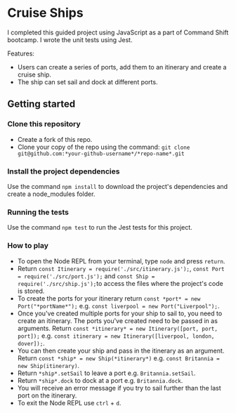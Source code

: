 # Cruise Ships

I completed this guided project using JavaScript as a part of Command Shift bootcamp. I wrote the unit tests using Jest.

Features:
- Users can create a series of ports, add them to an itinerary and create a cruise ship.
- The ship can set sail and dock at different ports.

## Getting started

### Clone this repository

- Create a fork of this repo.
- Clone your copy of the repo using the command: `git clone git@github.com:*your-github-username*/*repo-name*.git`

### Install the project dependencies

Use the command `npm install` to download the project's dependencies and create a node_modules folder.

### Running the tests

Use the command `npm test` to run the Jest tests for this project.

### How to play

- To open the Node REPL from your terminal, type `node` and press `return`.
- Return `const Itinerary = require('./src/itinerary.js');`, `const Port = require('./src/port.js');` and `const Ship = require('./src/ship.js');`to access the files where the project's code is stored.
- To create the ports for your itinerary return `const *port* = new Port("*portName*");` e.g. `const liverpool = new Port("Liverpool");`.
- Once you've created multiple ports for your ship to sail to, you need to create an itinerary. The ports you've created need to be passed in as arguments. Return `const *itinerary* = new Itinerary([port, port, port]);` e.g. `const itinerary = new Itinerary([liverpool, london, dover]);`.
- You can then create your ship and pass in the itinerary as an argument. Return `const *ship* = new Ship(*itinerary*)` e.g. `const Britannia = new Ship(itinerary)`.
- Return `*ship*.setSail` to leave a port e.g. `Britannia.setSail`.
- Return `*ship*.dock` to dock at a port e.g. `Britannia.dock`.
- You will receive an error message if you try to sail further than the last port on the itinerary. 
- To exit the Node REPL use `ctrl` + `d`.






